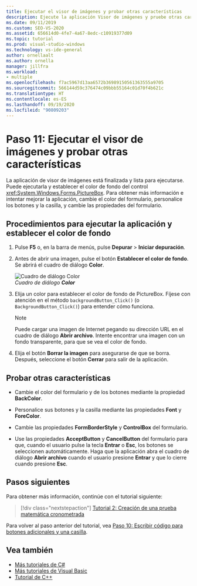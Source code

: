 ```yaml
---
title: Ejecutar el visor de imágenes y probar otras características
description: Ejecute la aplicación Visor de imágenes y pruebe otras características en el tutorial Crear un visor de imágenes.
ms.date: 09/11/2019
ms.custom: SEO-VS-2020
ms.assetid: 656614d0-4fe7-4a67-8edc-c10919377d09
ms.topic: tutorial
ms.prod: visual-studio-windows
ms.technology: vs-ide-general
author: ornellaalt
ms.author: ornella
manager: jillfra
ms.workload:
- multiple
ms.openlocfilehash: f7ac5967d13aa6572b36989150561363555a9705
ms.sourcegitcommit: 566144d59c376474c09bbb55164c01d70f4b621c
ms.translationtype: HT
ms.contentlocale: es-ES
ms.lasthandoff: 09/19/2020
ms.locfileid: "90809203"
---
```

# <a name="step-11-run-your-picture-viewer-app-and-try-other-features"></a>Paso 11: Ejecutar el visor de imágenes y probar otras características

La aplicación de visor de imágenes está finalizada y lista para ejecutarse. Puede ejecutarla y establecer el color de fondo del control <xref:System.Windows.Forms.PictureBox>. Para obtener más información e intentar mejorar la aplicación, cambie el color del formulario, personalice los botones y la casilla, y cambie las propiedades del formulario.

## <a name="how-to-run-your-app-and-set-the-background-color"></a>Procedimientos para ejecutar la aplicación y establecer el color de fondo

1. Pulse **F5** o, en la barra de menús, pulse **Depurar** > **Iniciar depuración**.

1. Antes de abrir una imagen, pulse el botón **Establecer el color de fondo**. Se abrirá el cuadro de diálogo **Color**.

     ![Cuadro de diálogo Color](../ide/media/express_colordialog.png)<br/>
*Cuadro de diálogo* ***Color***

1. Elija un color para establecer el color de fondo de PictureBox. Fíjese con atención en el método `backgroundButton_Click()` (o `BackgroundButton_Click()`) para entender cómo funciona.

    > [!NOTE]
    > Puede cargar una imagen de Internet pegando su dirección URL en el cuadro de diálogo **Abrir archivo**. Intente encontrar una imagen con un fondo transparente, para que se vea el color de fondo.

1. Elija el botón **Borrar la imagen** para asegurarse de que se borra. Después, seleccione el botón **Cerrar** para salir de la aplicación.

## <a name="try-other-features"></a>Probar otras características

* Cambie el color del formulario y de los botones mediante la propiedad **BackColor**.

* Personalice sus botones y la casilla mediante las propiedades **Font** y **ForeColor**.

* Cambie las propiedades **FormBorderStyle** y **ControlBox** del formulario.

* Use las propiedades **AcceptButton** y **CancelButton** del formulario para que, cuando el usuario pulse la tecla **Entrar** o **Esc**, los botones se seleccionen automáticamente. Haga que la aplicación abra el cuadro de diálogo **Abrir archivo** cuando el usuario presione **Entrar** y que lo cierre cuando presione **Esc**.

## <a name="next-steps"></a>Pasos siguientes

Para obtener más información, continúe con el tutorial siguiente:

> [!div class="nextstepaction"]
> [Tutorial 2: Creación de una prueba matemática cronometrada](../ide/tutorial-2-create-a-timed-math-quiz.md)

Para volver al paso anterior del tutorial, vea [Paso 10: Escribir código para botones adicionales y una casilla](../ide/step-10-write-code-for-additional-buttons-and-a-check-box.md).

## <a name="see-also"></a>Vea también

* [Más tutoriales de C#](../get-started/csharp/index.yml)
* [Más tutoriales de Visual Basic](../get-started/visual-basic/index.yml)
* [Tutorial de C++](/cpp/get-started/tutorial-console-cpp)